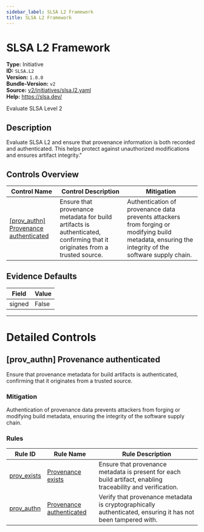 ```yaml
---
sidebar_label: SLSA L2 Framework
title: SLSA L2 Framework
---  
```

# SLSA L2 Framework  
**Type:** Initiative  
**ID:** `SLSA.L2`  
**Version:** `1.0.0`  
**Bundle-Version:** `v2`  
**Source:** [v2/initiatives/slsa.l2.yaml](https://github.com/scribe-public/sample-policies/blob/main/v2/initiatives/slsa.l2.yaml)  
**Help:** https://slsa.dev/  

Evaluate SLSA Level 2

## **Description**

Evaluate SLSA L2 and ensure that provenance information is both recorded and authenticated. This helps protect against unauthorized modifications and ensures artifact integrity."


## Controls Overview

| Control Name | Control Description | Mitigation |
|--------------|---------------------|------------|
| [[prov_authn] Provenance authenticated](#provenance-authenticated) | Ensure that provenance metadata for build artifacts is authenticated, confirming that it originates from a trusted source. | Authentication of provenance data prevents attackers from forging or modifying build metadata, ensuring the integrity of the software supply chain. |

## Evidence Defaults

| Field | Value |
|-------|-------|
| signed | False |

---

# Detailed Controls

## [prov_authn] Provenance authenticated

Ensure that provenance metadata for build artifacts is authenticated, confirming that it originates from a trusted source.


### Mitigation  
Authentication of provenance data prevents attackers from forging or modifying build metadata, ensuring the integrity of the software supply chain.

### Rules

| Rule ID | Rule Name | Rule Description |
|---------|-----------|------------------|
| [prov_exists](https://deploy-preview-299--scribe-security.netlify.app/docs/configuration/initiatives/rules/slsa/l1-provenance-exists) | [Provenance exists](rules/slsa/l1-provenance-exists.md) | Ensure that provenance metadata is present for each build artifact, enabling traceability and verification. |
| [prov_authn](https://deploy-preview-299--scribe-security.netlify.app/docs/configuration/initiatives/rules/slsa/l2-provenance-authenticate) | [Provenance authenticated](rules/slsa/l2-provenance-authenticated.md) | Verify that provenance metadata is cryptographically authenticated, ensuring it has not been tampered with. |
